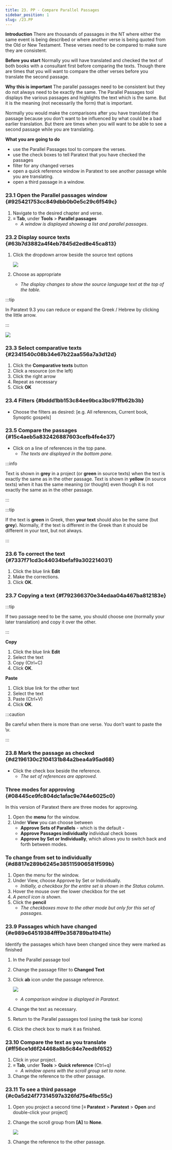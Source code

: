 ```yaml
---
title: 23. PP - Compare Parallel Passages
sidebar_position: 1
slug: /23.PP
---
```




**Introduction**
There are thousands of passages in the NT where either the same event is being described or where another verse is being quoted from the Old or New Testament. These verses need to be compared to make sure they are consistent.


**Before you start**
Normally you will have translated and checked the text of both books with a consultant first before comparing the texts. Though there are times that you will want to compare the other verses before you translate the second passage.


**Why this is important**
The parallel passages need to be consistent but they do not always need to be exactly the same. The Parallel Passages tool displays the various passages and highlights the text which is the same. But it is the meaning (not necessarily the form) that is important.


Normally you would make the comparisons after you have translated the passage because you don’t want to be influenced by what could be a bad earlier translation. But there are times when you will want to be able to see a second passage while you are translating.


**What you are going to do**

- use the Parallel Passages tool to compare the verses.
- use the check boxes to tell Paratext that you have checked the passages
- filter for any changed verses
- open a quick reference window in Paratext to see another passage while you are translating.
- open a third passage in a window.

### 23.1 Open the Parallel passages window {#925421753cc849dbb0b0e5c29c6f549c}

1. Navigate to the desired chapter and verse.
1. **≡ Tab**, under **Tools** &gt; **Parallel passages**
	- _A window is displayed showing a list and parallel passages_.

### 23.2 Display source texts {#63b7d3882a4f4eb7845d2ed8e45ca813}

1. Click the dropdown arrow beside the source text options

	![](/notion_imgs/586542551.png)

1. Choose as appropriate
	- _The display changes to show the source language text at the top of the table._

:::tip


In Paratext 9.3 you can reduce or expand the Greek / Hebrew by clicking the little arrow. 


:::


![](/notion_imgs/406509394.png)


### 23.3 Select comparative texts {#2341540c08b34e67b22aa556a7a3d12d}

1. Click the **Comparative texts** button
1. Click a resource (on the left)
1. Click the right arrow
1. Repeat as necessary
1. Click **OK**

### 23.4 Filters {#bddd1bb153c84ee9bca3bc97ffb62b3b}

- Choose the filters as desired: [e.g. All references, Current book, Synoptic gospels]

### 23.5 Compare the passages {#15c4aeb5a832426887603cefb4fe4e37}

- Click on a line of references in the top pane.
	- _The texts are displayed in the bottom pane._

:::info


Text is shown in **grey** in a project (or **green** in source texts) when the text is exactly the same as in the other passage.
Text is shown in **yellow** (in source texts) when it has the same meaning (or thought) even though it is not exactly the same as in the other passage. 


:::


:::tip


If the text is **green** in Greek, then **your text** should also be the same (but **grey**).
Normally, if the text is different in the Greek than it should be different in your text, but not always. 


:::


### 23.6 To correct the text {#7337f71cd3c44034befaf9a302214031}

1. Click the blue link **Edit**
1. Make the corrections.
1. Click **OK**.

### 23.7 Copying a text {#f792366370e34edaa04a467ba812183e}


:::tip


If two passage need to be the same, you should choose one (normally your later translation) and copy it over the other. 


:::


**Copy**

1. Click the blue link **Edit**
1. Select the text
1. Copy (Ctrl+C)
1. Click **OK**.

**Paste**

1. Click blue link for the other text
1. Select the text
1. Paste (Ctrl+V)
1. Click **OK**.

:::caution


Be careful when there is more than one verse. You don’t want to paste the \v. 


:::


### 23.8 Mark the passage as checked {#d2196130c2104131b84a2bea4a95ad68}

- Click the check box beside the reference.
	- _The set of references are approved_.

### Three modes for approving {#08445ce9fc804dc1afac9e744e6025c0}


In this version of Paratext there are three modes for approving.

1. Open the **menu** for the window.
1. Under **View** you can choose between
	- **Approve Sets of Parallels** - which is the default -
	- **Approve Passages individually** individual check boxes
	- **Approve by Set or Individually**, which allows you to switch back and forth between modes.

### To change from set to individually {#d8817e289b6245e385115906581f599b}

1. Open the menu for the window.
1. Under View, choose Approve by Set or Individually.
	- _Initially, a checkbox for the entire set is shown in the Status column_.
1. Hover the mouse over the lower checkbox for the set
1. _A pencil icon is shown_.
1. Click the **pencil**
	- _The checkboxes move to the other mode but only for this set of passages._

### 23.9 Passages which have changed {#e989e64519384fff9e358789ba19411e}


Identify the passages which have been changed since they were marked as finished

1. In the Parallel passage tool
1. Change the passage filter to **Changed Text**
1. Click **ab** icon under the passage reference.

	![](/notion_imgs/1103066999.png)

	- _A comparison window is displayed in Paratext._
1. Change the text as necessary.
1. Return to the Parallel passages tool (using the task bar icons)
1. Click the check box to mark it as finished.

### 23.10 Compare the text as you translate {#ff56ce1d6f24468a8b5c84e7eedbf652}

1. Click in your project.
1. **≡ Tab**, under **Tools** &gt; **Quick reference** (Ctrl+q)
	- _A window opens with the scroll group set to none._
1. Change the reference to the other passage.

### 23.11 To see a third passage {#c0a5d24f77314597a326fd75e4fbc55c}

1. Open you project a second time [**≡ Paratext** &gt; **Paratext** &gt; **Open** and double-click your project]
1. Change the scroll group from **[A]** to **None**.

	![](/notion_imgs/1458375744.png)

1. Change the reference to the other passage.
